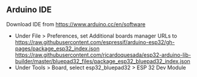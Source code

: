 <h2>Arduino IDE</h2>

Download IDE from https://www.arduino.cc/en/software

* Under File > Preferences, set Additional boards manager URLs to https://raw.githubusercontent.com/espressif/arduino-esp32/gh-pages/package_esp32_index.json
https://raw.githubusercontent.com/ricardoquesada/esp32-arduino-lib-builder/master/bluepad32_files/package_esp32_bluepad32_index.json
* Under Tools > Board, select esp32_bluepad32 > ESP 32 Dev Module


